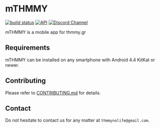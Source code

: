 # mTHMMY

[![build status](https://gitlab.com/ThmmyNoLife/mTHMMY/badges/develop/build.svg)](https://gitlab.com/ThmmyNoLife/mTHMMY/commits/develop)
[![API](https://img.shields.io/badge/API-19%2B-blue.svg?style=flat)](https://android-arsenal.com/api?level=19)
[![Discord Channel](https://img.shields.io/badge/discord-public@mTHMMY-738bd7.svg?style=flat)](https://discord.gg/CVt3yrn)

mTHMMY is a mobile app for thmmy.gr

## Requirements

mTHMMY can be installed on any smartphone with Android 4.4 KitKat or newer.

## Contributing

Please refer to [CONTRIBUTING.md](/CONTRIBUTING.md) for details.

## Contact

Do not hesitate to contact us for any matter at `thmmynolife@gmail.com`.
